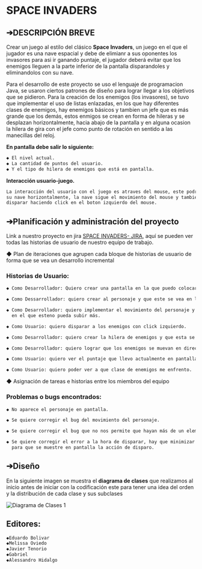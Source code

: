 # SPACE INVADERS

## ➔DESCRIPCIÓN BREVE
Crear un juego al estilo del clásico **Space Invaders**, un juego en el que el jugador es una nave espacial y debe de elimianr a sus oponentes los  invasores para asi ir ganando puntaje, el jugador deberá evitar que los enemigos lleguen a la parte inferior de la pantalla disparandoles y eliminandolos con su nave. 

Para el desarrollo de este proyecto se uso el lenguaje de programacion Java, se usaron ciertos patrones de diseño para lograr llegar a los objetivos que se pidieron.
Para la creación de los enemigos (los invasores), se tuvo que implementar el uso de listas enlazadas, en los que hay diferentes clases de enemigos, hay enemigos básicos y tambien un jefe que es más grande que los demás, estos enmigos se crean en forma de hileras y se desplazan horizontalmente, hacia abajo de la pantalla y en alguna ocasion la hilera de gira con el jefe como punto de rotación en sentido a las manecillas del reloj.

**En pantalla debe salir lo siguiente:**
```markdown
◆ El nivel actual.
◆ La cantidad de puntos del usuario.
◆ Y el tipo de hilera de enemigos que está en pantalla.
```
**Interacción usuario-juego.**
```markdown
La interacción del usuario con el juego es atraves del mouse, este podrá desplazar
su nave horizontalmente, la nave sigue el movimiento del mouse y tambien podrá 
disparar haciendo click en el boton izquierdo del mouse.
```

## ➔Planificación y administración del proyecto
Link a nuestro proyecto en jira [SPACE INVADERS- JIRA](https://algoritms-and-data-structures-project1.atlassian.net/jira/your-work), aquí se pueden ver todas las historias de usuario de nuestro equipo de trabajo.

◆ Plan de iteraciones que agrupen cada bloque de historias de usuario de forma
  que se vea un desarrollo incremental


### Historias de Usuario:
```markdown
◆ Como Desarrollador: Quiero crear una pantalla en la que puedo colocar los demás componentes del juego.

◆ Como Dessarrollador: quiero crear al personaje y que este se vea en la pantalla.

◆ Como Desarrollador: quiero implementar el movimiento del personaje y delimitar un limite de altura
  en el que esteno pueda subir más.

◆ Como Usuario: quiero disparar a los enemigos con click izquierdo.

◆ Como Desarrollador: quiero crear la hilera de enemigos y que esta se despliegue en la pantalla.

◆ Como Desarrollador: quiero lograr que los enemigos se muevan en dirección vertical y horizontal.

◆ Como Usuario: quiero ver el puntaje que llevo actualmente en pantalla.

◆ Como Usuario: quiero poder ver a que clase de enemigos me enfrento.
```



◆ Asignación de tareas e historias entre los miembros del equipo


### Problemas o bugs encontrados:
```markdown
◆ No aparece el personaje en pantalla.

◆ Se quiere corregir el bug del movimiento del personaje.

◆ Se quiere corregir el bug que no nos permite que hayan más de un elemento en pantalla.

◆ Se quiere corregir el error a la hora de disparar, hay que minimizar y abrir nuevamente la interfaz 
  para que se muestre en pantalla la acción de disparo.
```



## ➔Diseño
En la siguiente imagen se muestra el **diagrama de clases** que realizamos al inicio antes de iniciar con la codificación este para tener una idea del orden y la distribución de cada clase y sus subclases

![Diagrama de Clases 1](https://user-images.githubusercontent.com/62964521/114803845-77a8c280-9d5d-11eb-95e1-9370f15b3fa3.png)





## Editores:
```markdown
◆Eduardo Bolivar
◆Melissa Oviedo 
◆Javier Tenorio
◆Gabriel 
◆Alessandro Hidalgo
```
